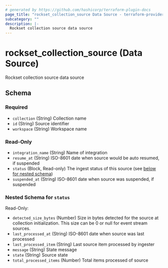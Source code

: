 ```yaml
---
# generated by https://github.com/hashicorp/terraform-plugin-docs
page_title: "rockset_collection_source Data Source - terraform-provider-rockset"
subcategory: ""
description: |-
  Rockset collection source data source
---
```


# rockset_collection_source (Data Source)

Rockset collection source data source



<!-- schema generated by tfplugindocs -->
## Schema

### Required

- `collection` (String) Collection name
- `id` (String) Source identifier
- `workspace` (String) Workspace name

### Read-Only

- `integration_name` (String) Name of integration
- `resume_at` (String) ISO-8601 date when source would be auto resumed, if suspended
- `status` (Block, Read-only) The ingest status of this source (see [below for nested schema](#nestedblock--status))
- `suspended_at` (String) ISO-8601 date when source was suspended, if suspended

<a id="nestedblock--status"></a>
### Nested Schema for `status`

Read-Only:

- `detected_size_bytes` (Number) Size in bytes detected for the source at collection initialization. This size can be 0 or null for event stream sources.
- `last_processed_at` (String) ISO-8601 date when source was last processed
- `last_processed_item` (String) Last source item processed by ingester
- `message` (String) State message
- `state` (String) Source state
- `total_processed_items` (Number) Total items processed of source
